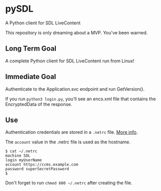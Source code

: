 # pySDL
A Python client for SDL LiveContent

This repository is only dreaming about a MVP. You've been warned.

## Long Term Goal

A complete Python client for SDL LiveContent run from Linux!

## Immediate Goal

Authenticate to the Application.svc endpoint and run GetVersion().

If you run `python3 login.py`, you'll see an encs.xml file that contains the EncryptedData of the response.

## Use

Authentication credentials are stored in a `.netrc` file. 
[More info](https://www.gnu.org/software/inetutils/manual/html_node/The-_002enetrc-file.html).

The `account` value in the .netrc file is used as the hostname.

```
$ cat ~/.netrc
machine SDL
login myUserName
account https://ccms.example.com
password superSecretPassword
$
```
Don't forget to run `chmod 600 ~/.netrc` after creating the file.
